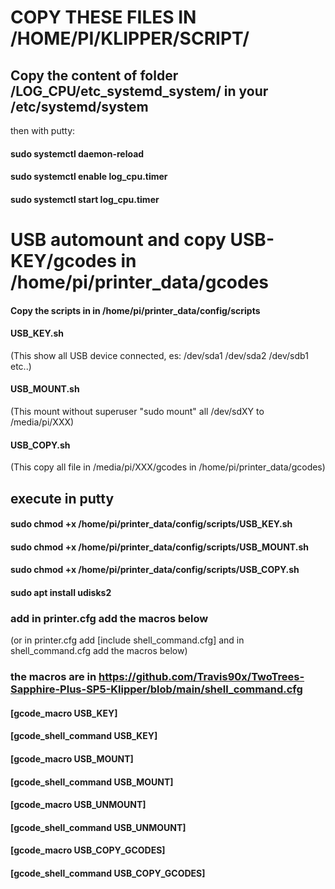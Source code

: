 # COPY THESE FILES IN /HOME/PI/KLIPPER/SCRIPT/


## Copy the content of folder /LOG_CPU/etc_systemd_system/ in your /etc/systemd/system
then with putty:

#### sudo systemctl daemon-reload 

#### sudo systemctl enable log_cpu.timer

#### sudo systemctl start log_cpu.timer


#  USB automount and copy USB-KEY/gcodes in /home/pi/printer_data/gcodes

#### Copy the scripts in in /home/pi/printer_data/config/scripts


#### USB_KEY.sh
(This show all USB device connected, es: /dev/sda1 /dev/sda2 /dev/sdb1 etc..)
#### USB_MOUNT.sh
(This mount without superuser "sudo mount" all /dev/sdXY to /media/pi/XXX)
#### USB_COPY.sh
(This copy all file in /media/pi/XXX/gcodes in /home/pi/printer_data/gcodes)

## execute in putty
#### sudo chmod +x /home/pi/printer_data/config/scripts/USB_KEY.sh
#### sudo chmod +x /home/pi/printer_data/config/scripts/USB_MOUNT.sh
#### sudo chmod +x /home/pi/printer_data/config/scripts/USB_COPY.sh
#### sudo apt install udisks2


### add in printer.cfg add the macros below
(or in printer.cfg add [include shell_command.cfg] and in shell_command.cfg add the macros below)

### the macros are in https://github.com/Travis90x/TwoTrees-Sapphire-Plus-SP5-Klipper/blob/main/shell_command.cfg

#### [gcode_macro USB_KEY]
#### [gcode_shell_command USB_KEY]
#### [gcode_macro USB_MOUNT]
#### [gcode_shell_command USB_MOUNT]
#### [gcode_macro USB_UNMOUNT]
#### [gcode_shell_command USB_UNMOUNT]
#### [gcode_macro USB_COPY_GCODES]
#### [gcode_shell_command USB_COPY_GCODES]

